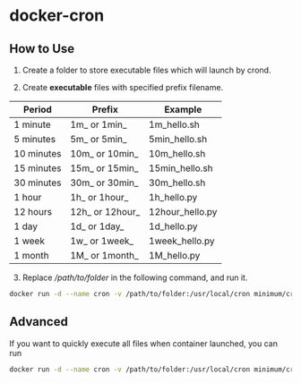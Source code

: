 # docker-cron

## How to Use

1) Create a folder to store executable files which will launch by crond.

2) Create **executable** files with specified prefix filename.

Period | Prefix | Example
------ | ------ | -------
1 minute | 1m\_ or 1min\_ | 1m\_hello.sh
5 minutes | 5m\_ or 5min\_ | 5min\_hello.sh
10 minutes | 10m\_ or 10min\_ | 10m\_hello.sh
15 minutes | 15m\_ or 15min\_ | 15min\_hello.sh
30 minutes | 30m\_ or 30min\_ | 30m\_hello.sh
1 hour | 1h\_ or 1hour\_ | 1h\_hello.py
12 hours | 12h\_ or 12hour\_ | 12hour\_hello.py
1 day | 1d\_ or 1day\_ | 1d\_hello.py
1 week | 1w\_ or 1week\_ | 1week\_hello.py
1 month | 1M\_ or 1month\_ | 1M\_hello.py

3) Replace _/path/to/folder_ in the following command, and run it.

```sh
docker run -d --name cron -v /path/to/folder:/usr/local/cron minimum/cron:py3
```

## Advanced

If you want to quickly execute all files when container launched, you can run

```sh
docker run -d --name cron -v /path/to/folder:/usr/local/cron minimum/cron:py3 -f
```
